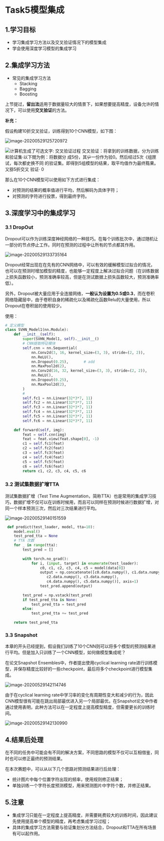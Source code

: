 # Task5模型集成

## 1.学习目标

- 学习集成学习方法以及交叉验证情况下的模型集成       
- 学会使用深度学习模型的集成学习

## 2.集成学习方法

- 常见的集成学习方法
  - Stacking
  - Bagging
  - Boosting

上节提过，**留出法**适用于数据量较大的情景下，如果想要提高精度，设备允许的情况下，可以使用**交叉验证**的方法。

**补充：**



假设构建10折交叉验证，训练得到10个CNN模型，如下图：

![image-20200529125720972](C:\Users\dafa\AppData\Roaming\Typora\typora-user-images\image-20200529125720972.png)

![计算机生成了可选文字: 交叉验证过程 交叉验证：将拿到的训练数据，分为训练和验证集·以下閤为例：将数据分 成5份，其屮一份作为验0。然后经过5次《组匣试，每次都史换不同 的验证集。即得到5组模型的结果，取平均值作为最终黠果。又猕5折交又 验证· 0](file:///C:/Users/dafa/AppData/Local/Temp/msohtmlclip1/01/clip_image001.png)

那么在10个CNN模型可以使用如下方式进行集成：
      

- 对预测的结果的概率值进行平均，然后解码为具体字符；     
- 对预测的字符进行投票，得到最终字符。

## 3.深度学习中的集成学习

### 3.1 DropOut

Dropout可以作为训练深度神经网络的一种技巧。在每个训练批次中，通过随机让一部分的节点停止工作。同时在预测的过程中让所有的节点都其作用。

![image-20200529133735164](C:\Users\dafa\AppData\Roaming\Typora\typora-user-images\image-20200529133735164.png)

Dropout经常出现在在先有的CNN网络中，可以有效的缓解模型过拟合的情况，也可以在预测时增加模型的精度，也能够一定程度上解决过拟合问题（在训练数据上损失函数较小，预测准确率较高，但是在测试数据上损失函数较大，预测准确率低）。

另外，Dropout被大量应用于全连接网络，**一般认为设置为0.5或0.3**，而在卷积网络隐藏层中，由于卷积自身的稀疏化以及稀疏化函数Relu的大量使用，所以Dropout在卷积层的使用较少。

使用：

```python
# 定义模型
class SVHN_Model1(nn.Module):
    def __init__(self):
        super(SVHN_Model1, self).__init__()
        # CNN提取特征模块
        self.cnn = nn.Sequential(
            nn.Conv2d(3, 16, kernel_size=(3, 3), stride=(2, 2)),
            nn.ReLU(),
            nn.Dropout(0.25),       # add
            nn.MaxPool2d(2),
            nn.Conv2d(16, 32, kernel_size=(3, 3), stride=(2, 2)),
            nn.ReLU(), 
            nn.Dropout(0.25),
            nn.MaxPool2d(2),
        )
        # 
        self.fc1 = nn.Linear(32*3*7, 11)
        self.fc2 = nn.Linear(32*3*7, 11)
        self.fc3 = nn.Linear(32*3*7, 11)
        self.fc4 = nn.Linear(32*3*7, 11)
        self.fc5 = nn.Linear(32*3*7, 11)
        self.fc6 = nn.Linear(32*3*7, 11)
    
    def forward(self, img):        
        feat = self.cnn(img)
        feat = feat.view(feat.shape[0], -1)
        c1 = self.fc1(feat)
        c2 = self.fc2(feat)
        c3 = self.fc3(feat)
        c4 = self.fc4(feat)
        c5 = self.fc5(feat)
        c6 = self.fc6(feat)
        return c1, c2, c3, c4, c5, c6
```

### 3.2 测试集数据扩增TTA

测试集数据扩增（Test Time Augmentation，简称TTA）也是常用的集成学习技巧，数据扩增不仅可以在训练时候用，而且可以同样在预测时候进行数据扩增，对同一个样本预测三次，然后对三次结果进行平均。

![image-20200529140151559](C:\Users\dafa\AppData\Roaming\Typora\typora-user-images\image-20200529140151559.png)

```python
 def predict(test_loader, model, tta=10):
    model.eval()
    test_pred_tta = None
    # TTA 次数
    for _ in range(tta):
        test_pred = []
    
        with torch.no_grad():
            for i, (input, target) in enumerate(test_loader):
                c0, c1, c2, c3, c4, c5 = model(data[0])
                output = np.concatenate([c0.data.numpy(), c1.data.numpy(),
                   c2.data.numpy(), c3.data.numpy(),
                   c4.data.numpy(), c5.data.numpy()], axis=1)
                test_pred.append(output)
        
        test_pred = np.vstack(test_pred)
        if test_pred_tta is None:
            test_pred_tta = test_pred
        else:
            test_pred_tta += test_pred
    
    return test_pred_tta
```

### 3.3 Snapshot

本章的开头已经提到，假设我们训练了10个CNN则可以将多个模型的预测结果进行平均。但是加入只训练了一个CNN模型，如何做模型集成呢？          
                   
在论文Snapshot Ensembles中，作者提出使用cyclical learning rate进行训练模型，并保存精度比较好的一些checkpoint，最后将多个checkpoint进行模型集成。

![image-20200529142114746](C:\Users\dafa\AppData\Roaming\Typora\typora-user-images\image-20200529142114746.png)

由于在cyclical learning rate中学习率的变化有周期性变大和减少的行为，因此CNN模型很有可能在跳出局部最优进入另一个局部最优。在Snapshot论文中作者通过使用表明，此种方法可以在一定程度上提高模型精度，但需要更长的训练时间。

![image-20200529142130990](C:\Users\dafa\AppData\Roaming\Typora\typora-user-images\image-20200529142130990.png)



## 4.结果后处理

在不同的任务中可能会有不同的解决方案，不同思路的模型不仅可以互相借鉴，同时也可以修正最终的预测结果。   
        
在本次赛题中，可以从以下几个思路对预测结果进行后处理：      
          

- 统计图片中每个位置字符出现的频率，使用规则修正结果；
- 单独训练一个字符长度预测模型，用来预测图片中字符个数，并修正结果。   



## 5.注意

- 集成学习只能在一定程度上提高精度，并需要耗费较大的训练时间，因此建议先使用提高单个模型的精度，再考虑集成学习过程；
- 具体的集成学习方法需要与验证集划分方法结合，Dropout和TTA在所有场景有可以起作用。
